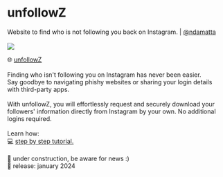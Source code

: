 # unfollowZ<br> 
Website to find who is not following you back on Instagram. | <a href="https://www.github.com/ndamatta">@ndamatta</a><br>
<br>
<picture><img src="https://github.com/ndamatta/unfollowz/assets/105658793/ff980da6-a554-445f-acf9-0b86c7bb7217"></picture><br>

🌐 <a href="https://ndamatta.github.io/unfollowz/">unfollowZ</a><br>
<br>
Finding who isn't following you on Instagram has never been easier.<br>
Say goodbye to navigating phishy websites or sharing your login details with third-party apps.<br>
<br>
With unfollowZ, you will effortlessly request and securely download your followers' information directly from Instagram by your own. No additional logins required.
<br>
<br>
Learn how:<br>
💻 <a href="#">step by step tutorial.</a><br>
<br>
🔧 under construction, be aware for news :)<br>
📅 release: january 2024
